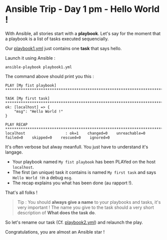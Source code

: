 # Ansible Trip - Day 1 pm - Hello World !

With Ansible, all stories start with a **playbook**. Let's say for the moment that a playbook is a list of tasks executed sequencially.

Our [playbook1.yml](playbook1.yml) just contains one **task** that says hello.

Launch it using Ansible :

```
ansible-playbook playbook1.yml
```

The command above should print you this :

```
PLAY [My fist playbook] *******************************************************************************************************************

TASK [My first task] **********************************************************************************************************************
ok: [localhost] => {
    "msg": "Hello World !"
}

PLAY RECAP ********************************************************************************************************************************
localhost                  : ok=1    changed=0    unreachable=0    failed=0    skipped=0    rescued=0    ignored=0
```

It's often verbose but alway meanfull. You just have to understand it's langage.

* Your playbook named `My fist playbook` has been PLAYed on the host `localhost`.
* The first (an unique) task it contains is named `My first task` and says `Hello World !`in a debug `msg`.
* The recap explains you what has been done (au rapport !).

That's all folks !

> Tip : You should **always give a name** to your playbooks and tasks, it's very important !
The name you give to the task should a very short description of **What does the task do**.

So let's rename our task (Cf. [playbook2.yml](playbook2.yml)) and relaunch the play.

Congratulations, you are almost an Ansible star !
